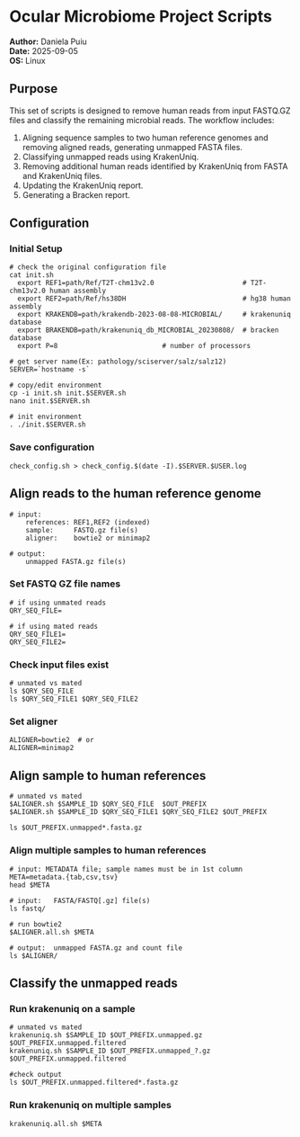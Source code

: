 # Ocular Microbiome Project Scripts

**Author:** Daniela Puiu  
**Date:** 2025-09-05  
**OS:** Linux

## Purpose

This set of scripts is designed to remove human reads from input FASTQ.GZ files and classify the remaining microbial reads. The workflow includes:

1. Aligning sequence samples to two human reference genomes and removing aligned reads, generating unmapped FASTA files.
2. Classifying unmapped reads using KrakenUniq.
3. Removing additional human reads identified by KrakenUniq from FASTA and KrakenUniq files.
4. Updating the KrakenUniq report.
5. Generating a Bracken report.


## Configuration

### Initial Setup

    # check the original configuration file
    cat init.sh
      export REF1=path/Ref/T2T-chm13v2.0                      # T2T-chm13v2.0 human assembly
      export REF2=path/Ref/hs38DH                             # hg38 human assembly
      export KRAKENDB=path/krakendb-2023-08-08-MICROBIAL/     # krakenuniq database
      export BRAKENDB=path/krakenuniq_db_MICROBIAL_20230808/  # bracken database
      export P=8					      # number of processors

    # get server name(Ex: pathology/sciserver/salz/salz12)
    SERVER=`hostname -s`

    # copy/edit environment
    cp -i init.sh init.$SERVER.sh
    nano init.$SERVER.sh

    # init environment
    . ./init.$SERVER.sh  

### Save configuration

    check_config.sh > check_config.$(date -I).$SERVER.$USER.log
    
## Align reads to the human reference genome 

    # input:   
        references: REF1,REF2 (indexed)
        sample:     FASTQ.gz file(s)
        aligner:    bowtie2 or minimap2
    
    # output:
        unmapped FASTA.gz file(s)

### Set FASTQ GZ file names 
 
    # if using unmated reads
    QRY_SEQ_FILE=

    # if using mated reads
    QRY_SEQ_FILE1=
    QRY_SEQ_FILE2=

### Check input files exist
 
    # unmated vs mated
    ls $QRY_SEQ_FILE
    ls $QRY_SEQ_FILE1 $QRY_SEQ_FILE2

### Set aligner

    ALIGNER=bowtie2  # or
    ALIGNER=minimap2

## Align sample to human references

    # unmated vs mated
    $ALIGNER.sh $SAMPLE_ID $QRY_SEQ_FILE  $OUT_PREFIX
    $ALIGNER.sh $SAMPLE_ID $QRY_SEQ_FILE1 $QRY_SEQ_FILE2 $OUT_PREFIX
 
    ls $OUT_PREFIX.unmapped*.fasta.gz

### Align multiple samples to human references

    # input: METADATA file; sample names must be in 1st column
    META=metadata.{tab,csv,tsv}  
    head $META  

    # input:   FASTA/FASTQ[.gz] file(s)
    ls fastq/

    # run bowtie2
    $ALIGNER.all.sh $META

    # output:  unmapped FASTA.gz and count file
    ls $ALIGNER/

## Classify the unmapped reads 

### Run krakenuniq on a sample

    # unmated vs mated
    krakenuniq.sh $SAMPLE_ID $OUT_PREFIX.unmapped.gz   $OUT_PREFIX.unmapped.filtered
    krakenuniq.sh $SAMPLE_ID $OUT_PREFIX.unmapped_?.gz $OUT_PREFIX.unmapped.filtered

    #check output
    ls $OUT_PREFIX.unmapped.filtered*.fasta.gz
   
### Run krakenuniq on multiple samples                  

    krakenuniq.all.sh $META

